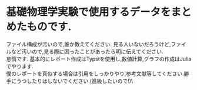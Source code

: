 # 基礎物理学実験で使用するデータをまとめたものです.
ファイル構成が汚いので,誰か教えてください.
見る人いないだろうけど,ファイルなど汚いので,見る際に困ったことがあったら明に伝えてください.\
怠惰です.
基本的にレポート作成はTypstを使用し,数値計算,グラフの作成はJuliaでやります.\
僕のレポートを真似する場合は引用をしっかりやり,参考文献等してください.勝手にうつしたりはしないでください.(進級したいので!)\
